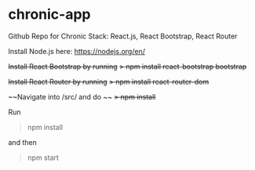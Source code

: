 # chronic-app
Github Repo for Chronic
Stack: React.js, React Bootstrap, React Router

Install Node.js here: https://nodejs.org/en/

~~Install React Bootstrap by running~~
~~> npm install react-bootstrap bootstrap~~

~~Install React Router by running~~
~~> npm install react-router-dom~~

~~Navigate into /src/ and do ~~
~~> npm install~~

Run
> npm install

and then
> npm start


